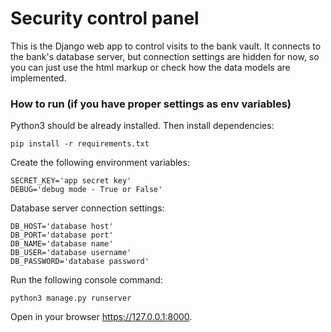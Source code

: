 # Security control panel

This is the Django web app to control visits to the bank vault. It connects to the bank's database server, but connection settings are hidden for now, so you can just use the html markup or check how the data models are implemented.

### How to run (if you have proper settings as env variables)

Python3 should be already installed. Then install dependencies:
```
pip install -r requirements.txt
```
Create the following environment variables:
```
SECRET_KEY='app secret key'
DEBUG='debug mode - True or False'
```
Database server connection settings:
```
DB_HOST='database host'
DB_PORT='database port'
DB_NAME='database name'
DB_USER='database username'
DB_PASSWORD='database password'
```
Run the following console command:
```
python3 manage.py runserver
```
Open in your browser https://127.0.0.1:8000.
